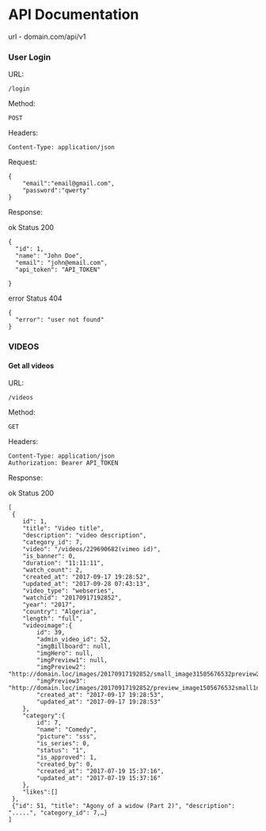 # API Documentation

url - domain.com/api/v1

### User Login


URL:
```
/login
```

Method:
```
POST
```

Headers:
```
Content-Type: application/json
```
Request:

```
{
    "email":"email@gmail.com",
    "password":"qwerty"
}
```

Response:

ok Status 200
```
{
  "id": 1,
  "name": "John Doe",
  "email": "john@email.com",
  "api_token": "API_TOKEN"

}
```

error Status 404
```
{
  "error": "user not found"
}
```

### VIDEOS
#### Get all videos

URL:
```
/videos
```

Method:
```
GET
```

Headers:
```
Content-Type: application/json
Authorization: Bearer API_TOKEN
```

Response:

ok Status 200
```
[
 {
    id": 1,
    "title": "Video title",
    "description": "video description",
    "category_id": 7,
    "video": "/videos/229690682(vimeo id)",
    "is_banner": 0,
    "duration": "11:11:11",
    "watch_count": 2,
    "created_at": "2017-09-17 19:28:52",
    "updated_at": "2017-09-28 07:43:13",
    "video_type": "webseries",
    "watchid": "20170917192852",
    "year": "2017",
    "country": "Algeria",
    "length": "full",
    "videoimage":{
        id": 39,
        "admin_video_id": 52,
        "imgBillboard": null,
        "imgHero": null,
        "imgPreview1": null,
        "imgPreview2": "http://domain.loc/images/20170917192852/small_image31505676532preview2.png",
        "imgPreview3": "http://domain.loc/images/20170917192852/preview_image1505676532small1new.png",
        "created_at": "2017-09-17 19:28:53",
        "updated_at": "2017-09-17 19:28:53"
    },
    "category":{
        id": 7,
        "name": "Comedy",
        "picture": "sss",
        "is_series": 0,
        "status": "1",
        "is_approved": 1,
        "created_by": 0,
        "created_at": "2017-07-19 15:37:16",
        "updated_at": "2017-07-19 15:37:16"
    },
    "likes":[]
 },
 {"id": 51, "title": "Agony of a widow (Part 2)", "description": ".....", "category_id": 7,…}
]
```
